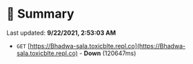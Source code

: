 # 📖 Summary
Last updated: **9/22/2021, 2:53:03 AM**

- `GET` [https://Bhadwa-sala.toxicblte.repl.co](https://Bhadwa-sala.toxicblte.repl.co) - **Down** (120647ms)
